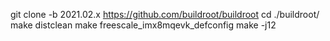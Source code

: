 git clone -b 2021.02.x https://github.com/buildroot/buildroot
cd ./buildroot/
make distclean
make freescale_imx8mqevk_defconfig
make -j12
